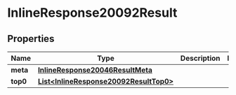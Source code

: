 # InlineResponse20092Result

## Properties
Name | Type | Description | Notes
------------ | ------------- | ------------- | -------------
**meta** | [**InlineResponse20046ResultMeta**](InlineResponse20046ResultMeta.md) |  | 
**top0** | [**List&lt;InlineResponse20092ResultTop0&gt;**](InlineResponse20092ResultTop0.md) |  | 
